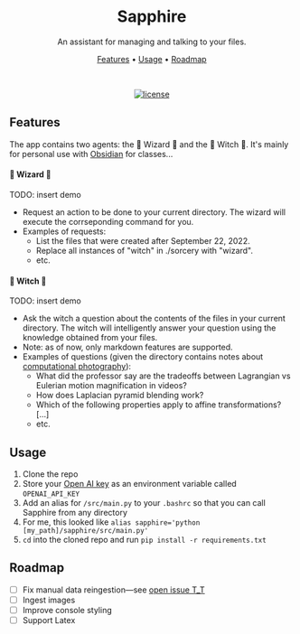 <h1 align="center">Sapphire</h1>

<p align="center"> An assistant for managing and talking to your files. </p>
<p align="center">
  <a href="#features">Features</a> •
  <a href="#usage">Usage</a> •
  <a href="#roadmap">Roadmap</a>
</p>

<div align="center">
<br />

[![license](https://img.shields.io/github/license/dec0dOS/amazing-github-template.svg?style=flat-square)](LICENSE)

</div>

## Features
The app contains two agents: the 🦉 Wizard 🦉 and the 🔮 Witch 🔮. It's mainly for personal use with [Obsidian](https://obsidian.md) for classes...

#### 🦉 Wizard 🦉
TODO: insert demo

- Request an action to be done to your current directory. The wizard will execute the corrseponding command for you.
- Examples of requests: 
  - List the files that were created after September 22, 2022.
  - Replace all instances of "witch" in ./sorcery with "wizard".
  - etc.

#### 🔮 Witch 🔮
TODO: insert demo

- Ask the witch a question about the contents of the files in your current directory. The witch will intelligently answer your question using the knowledge obtained from your files.
- Note: as of now, only markdown features are supported.
- Examples of questions (given the directory contains notes about [computational photography](https://courses.engr.illinois.edu/cs445/fa2023/)):
  - What did the professor say are the tradeoffs between Lagrangian vs Eulerian motion magnification in videos?
  - How does Laplacian pyramid blending work?
  - Which of the following properties apply to affine transformations? [...]
  - etc.

## Usage
1. Clone the repo
2. Store your [Open AI key](https://help.openai.com/en/articles/4936850-where-do-i-find-my-api-key) as an environment variable called `OPENAI_API_KEY`
3. Add an alias for `/src/main.py` to your `.bashrc` so that you can call Sapphire from any directory
  1. For me, this looked like `alias sapphire='python [my_path]/sapphire/src/main.py'`
4. `cd` into the cloned repo and run `pip install -r requirements.txt`

## Roadmap
- [ ] Fix manual data reingestion—see [open issue T_T](https://github.com/langchain-ai/langchain/issues/14872)
- [ ] Ingest images
- [ ] Improve console styling
- [ ] Support Latex
